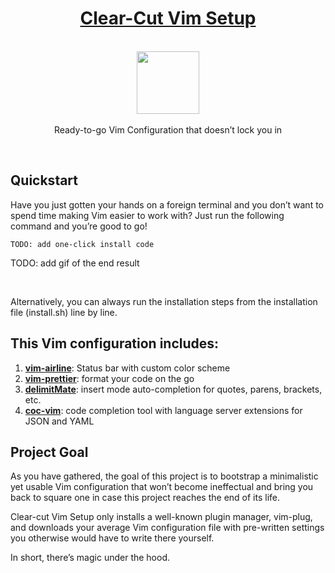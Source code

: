 <h1 align="center"><a href="https://paguiar.link/clear-cut-vim-setup">Clear-Cut Vim Setup</a></h1>

<p align="center">
    <br>
  <a href="https://pixabay.com/vectors/vim-text-editor-apps-icon-theme-27718">
    <img src="https://cdn.pixabay.com/photo/2012/04/11/11/53/vim-27718_960_720.png" width="100px" height="100px"/>
  </a>
  <br><br>
    Ready-to-go Vim Configuration that doesn’t lock you in
  <br>
</p>

<br>

## Quickstart

Have you just gotten your hands on a foreign terminal and you don’t want to spend time making Vim easier to work with? Just run the following command and you’re good to go!

```
TODO: add one-click install code
```

TODO: add gif of the end result

<br>

Alternatively, you can always run the installation steps from the installation file (install.sh) line by line.

## This Vim configuration includes:

1.  [**vim-airline**](https://github.com/vim-airline/vim-airline): Status bar with custom color scheme
2.  [**vim-prettier**](https://github.com/prettier/vim-prettier): format your code on the go
3.  [**delimitMate**](https://github.com/Raimondi/delimitMate): insert mode auto-completion for quotes, parens, brackets, etc.
4.  [**coc-vim**](https://github.com/neoclide/coc.nvim): code completion tool with language server extensions for JSON and YAML

## Project Goal

As you have gathered, the goal of this project is to bootstrap a minimalistic yet usable Vim configuration that won’t become ineffectual and bring you back to square one in case this project reaches the end of its life.

Clear-cut Vim Setup only installs a well-known plugin manager, vim-plug, and downloads your average Vim configuration file with pre-written settings you otherwise would have to write there yourself.

In short, there’s magic under the hood.
